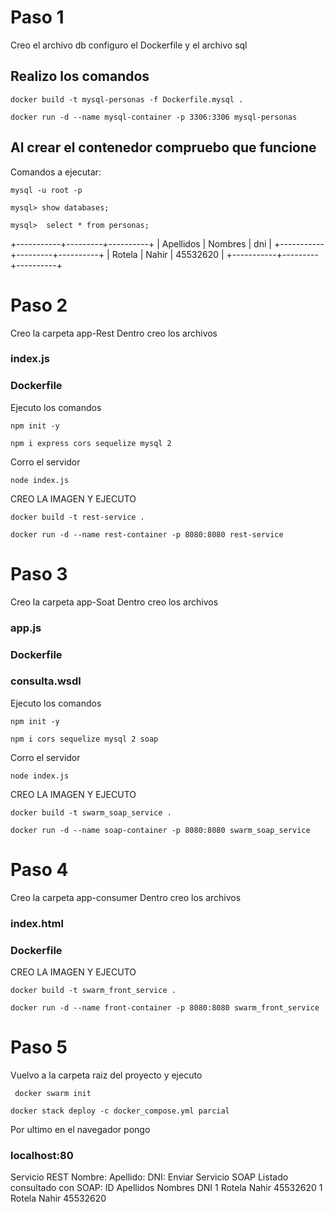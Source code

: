 # Paso 1 
Creo el archivo db 
configuro el Dockerfile y el archivo sql 
## Realizo los comandos 

```
docker build -t mysql-personas -f Dockerfile.mysql .
```
```
docker run -d --name mysql-container -p 3306:3306 mysql-personas
```
## Al crear el contenedor compruebo que funcione 
Comandos a ejecutar: 
```
mysql -u root -p
```
```
mysql> show databases;
```
```
mysql>  select * from personas;
```
+-----------+---------+----------+
| Apellidos | Nombres | dni      |
+-----------+---------+----------+
| Rotela    | Nahir   | 45532620 |
+-----------+---------+----------+

# Paso 2 
Creo la carpeta app-Rest
Dentro creo los archivos 
### index.js 
### Dockerfile
Ejecuto los comandos 
```
npm init -y
```
```
npm i express cors sequelize mysql 2
```
Corro el servidor 
```
node index.js
```
CREO LA IMAGEN Y EJECUTO 
```
docker build -t rest-service .
```
````
docker run -d --name rest-container -p 8080:8080 rest-service
````
# Paso 3 
Creo la carpeta app-Soat
Dentro creo los archivos 
### app.js 
### Dockerfile
### consulta.wsdl
Ejecuto los comandos 
```
npm init -y
```
```
npm i cors sequelize mysql 2 soap
```
Corro el servidor 
```
node index.js
```
CREO LA IMAGEN Y EJECUTO 
```
docker build -t swarm_soap_service .
```
```
docker run -d --name soap-container -p 8080:8080 swarm_soap_service 
```
# Paso 4
Creo la carpeta app-consumer
Dentro creo los archivos 
### index.html 
### Dockerfile

CREO LA IMAGEN Y EJECUTO 
```
docker build -t swarm_front_service .
```

```
docker run -d --name front-container -p 8080:8080 swarm_front_service 
```
# Paso 5 
Vuelvo a la carpeta raiz del proyecto y ejecuto 

 ```
  docker swarm init
 ```
 ```
 docker stack deploy -c docker_compose.yml parcial
 ```

Por ultimo en el navegador pongo 
### localhost:80 

Servicio REST
Nombre: 
 Apellido: 
 DNI: 
 Enviar
Servicio SOAP
Listado consultado con SOAP:
ID	Apellidos	Nombres	DNI
1	Rotela	Nahir	45532620
1	Rotela	Nahir	45532620